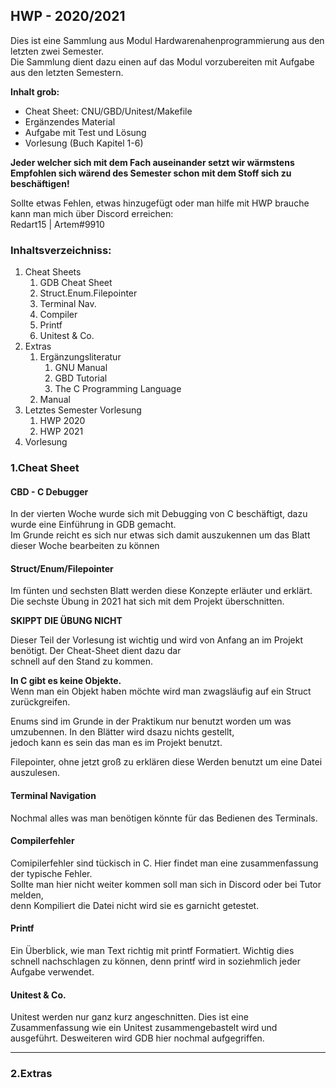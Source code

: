 
## HWP - 2020/2021

Dies ist eine Sammlung aus Modul Hardwarenahenprogrammierung aus den letzten zwei Semester.<br>
Die Sammlung dient dazu einen auf das Modul vorzubereiten mit Aufgabe aus den letzten Semestern.<br>

**Inhalt grob:**
- Cheat Sheet: CNU/GBD/Unitest/Makefile
- Ergänzendes Material
- Aufgabe mit Test und Lösung
- Vorlesung (Buch Kapitel 1-6)

**Jeder welcher sich mit dem Fach auseinander setzt wir wärmstens Empfohlen sich wärend des Semester schon mit dem Stoff sich zu beschäftigen!**

Sollte etwas Fehlen, etwas hinzugefügt oder man hilfe mit HWP brauche kann man mich über Discord erreichen:<br>
Redart15 | Artem#9910



### Inhaltsverzeichniss:
1. Cheat Sheets
    1. GDB Cheat Sheet
    2. Struct.Enum.Filepointer
    3. Terminal Nav.
    4. Compiler
    5. Printf
    6. Unitest & Co.
2. Extras
    1. Ergänzungsliteratur
        1. GNU Manual
        2. GBD Tutorial
        3. The C Programming Language
    2. Manual
3. Letztes Semester Vorlesung
    1. HWP 2020
    2. HWP 2021
6. Vorlesung

### 1.Cheat Sheet
#### CBD - C Debugger
In der vierten Woche wurde sich mit Debugging von C beschäftigt, dazu wurde eine Einführung in GDB gemacht.<br>
Im Grunde reicht es sich nur etwas sich damit auszukennen um das Blatt dieser Woche bearbeiten zu können

#### Struct/Enum/Filepointer
Im fünten und sechsten Blatt werden diese Konzepte erläuter und erklärt.<br>
Die sechste Übung in 2021 hat sich mit dem Projekt überschnitten.<br>

**SKIPPT DIE ÜBUNG NICHT**

Dieser Teil der Vorlesung ist wichtig und wird von Anfang an im Projekt benötigt. Der Cheat-Sheet dient dazu dar<br>
schnell auf den Stand zu kommen.


**In C gibt es keine Objekte.**<br>
Wenn man ein Objekt haben möchte wird man zwagsläufig auf ein Struct zurückgreifen.<br>

Enums sind im Grunde in der Praktikum nur benutzt worden um was umzubennen. In den Blätter wird dsazu nichts gestellt, <br>
jedoch kann es sein das man es im Projekt benutzt.

Filepointer, ohne jetzt groß zu erklären diese Werden benutzt um eine Datei auszulesen.


#### Terminal Navigation
Nochmal alles was man benötigen könnte für das Bedienen des Terminals.


#### Compilerfehler
Comipilerfehler sind tückisch in C. Hier findet man eine zusammenfassung der typische Fehler.<br>
Sollte man hier nicht weiter kommen soll man sich in Discord oder bei Tutor melden,<br>
denn Kompiliert die Datei nicht wird sie es garnicht getestet.

#### Printf
Ein Überblick, wie man Text richtig mit printf Formatiert. Wichtig dies schnell nachschlagen zu können, denn printf wird in soziehmlich jeder Aufgabe verwendet.

#### Unitest & Co.
Unitest werden nur ganz kurz angeschnitten. Dies ist eine Zusammenfassung wie ein Unitest zusammengebastelt wird und ausgeführt.
Desweiteren wird GDB hier nochmal aufgegriffen.

----

### 2.Extras
